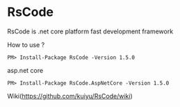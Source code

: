 # RsCode
RsCode is .net core platform fast development framework

How to use ? 
```
PM> Install-Package RsCode -Version 1.5.0
```

asp.net core 
```
PM> Install-Package RsCode.AspNetCore -Version 1.5.0
```

Wiki(https://github.com/kuiyu/RsCode/wiki)
